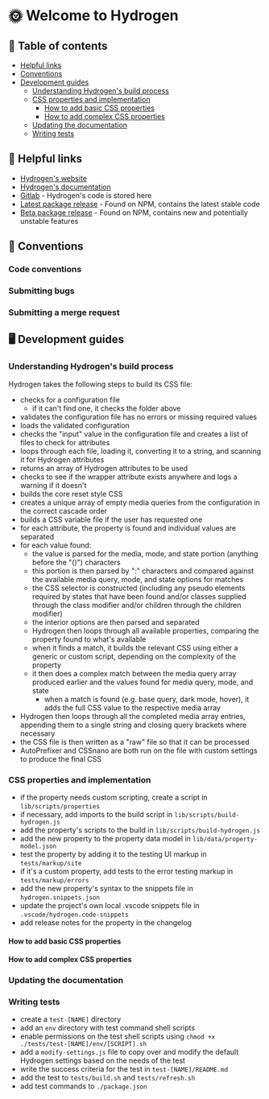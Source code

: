 # 🌞 Welcome to Hydrogen

## 📑 Table of contents

- [Helpful links](#🔗-helpful-links)
- [Conventions](#📐-conventions)
- [Development guides](#🖥️-development-guides)
  - [Understanding Hydrogen's build process](#understanding-hydrogens-build-process)
  - [CSS properties and implementation](#css-properties-and-implementation)
    - [How to add basic CSS properties](#how-to-add-basic-css-properties)
    - [How to add complex CSS properties](#how-to-add-complex-css-properties)
  - [Updating the documentation](#updating-the-documentation)
  - [Writing tests](#writing-tests)

## 🔗 Helpful links

- [Hydrogen's website](https://hydrogen.design/en)
- [Hydrogen's documentation](https://hydrogen.design/en/docs)
- [Gitlab](https://gitlab.com/hydrogen-css/hydrogen) - Hydrogen's code is stored here
- [Latest package release](https://www.npmjs.com/package/@hydrogen-css/hydrogen/v/latest) - Found on NPM, contains the latest stable code
- [Beta package release](https://www.npmjs.com/package/@hydrogen-css/hydrogen/v/beta) - Found on NPM, contains new and potentially unstable features

## 📐 Conventions

### Code conventions

### Submitting bugs

### Submitting a merge request

## 🖥️ Development guides

### Understanding Hydrogen's build process

Hydrogen takes the following steps to build its CSS file:

- checks for a configuration file
  - if it can't find one, it checks the folder above
- validates the configuration file has no errors or missing required values
- loads the validated configuration
- checks the "input" value in the configuration file and creates a list of files to check for attributes
- loops through each file, loading it, converting it to a string, and scanning it for Hydrogen attributes
- returns an array of Hydrogen attributes to be used
- checks to see if the wrapper attribute exists anywhere and logs a warning if it doesn't
- builds the core reset style CSS
- creates a unique array of empty media queries from the configuration in the correct cascade order
- builds a CSS variable file if the user has requested one
- for each attribute, the property is found and individual values are separated
- for each value found:
  - the value is parsed for the media, mode, and state portion (anything before the "()") characters
  - this portion is then parsed by ":" characters and compared against the available media query, mode, and state options for matches
  - the CSS selector is constructed (including any pseudo elements required by states that have been found and/or classes supplied through the class modifier and/or children through the children modifier)
  - the interior options are then parsed and separated
  - Hydrogen then loops through all available properties, comparing the property found to what's available
  - when it finds a match, it builds the relevant CSS using either a generic or custom script, depending on the complexity of the property
  - it then does a complex match between the media query array produced earlier and the values found for media query, mode, and state
    - when a match is found (e.g. base query, dark mode, hover), it adds the full CSS value to the respective media array
- Hydrogen then loops through all the completed media array entries, appending them to a single string and closing query brackets where necessary
- the CSS file is then written as a "raw" file so that it can be processed
- AutoPrefixer and CSSnano are both run on the file with custom settings to produce the final CSS

### CSS properties and implementation

- if the property needs custom scripting, create a script in `lib/scripts/properties`
- if necessary, add imports to the build script in `lib/scripts/build-hydrogen.js`
- add the property's scripts to the build in `lib/scripts/build-hydrogen.js`
- add the new property to the property data model in `lib/data/property-model.json`
- test the property by adding it to the testing UI markup in `tests/markup/site`
- if it's a custom property, add tests to the error testing markup in `tests/markup/errors`
- add the new property's syntax to the snippets file in `hydrogen.snippets.json`
- update the project's own local .vscode snippets file in `.vscode/hydrogen.code-snippets`
- add release notes for the property in the changelog

#### How to add basic CSS properties

#### How to add complex CSS properties

### Updating the documentation

### Writing tests

- create a `test-[NAME]` directory
- add an `env` directory with test command shell scripts
- enable permissions on the test shell scripts using `chmod +x ./tests/test-[NAME]/env/[SCRIPT].sh`
- add a `modify-settings.js` file to copy over and modify the default Hydrogen settings based on the needs of the test
- write the success criteria for the test in `test-[NAME]/README.md`
- add the test to `tests/build.sh` and `tests/refresh.sh`
- add test commands to `./package.json`
